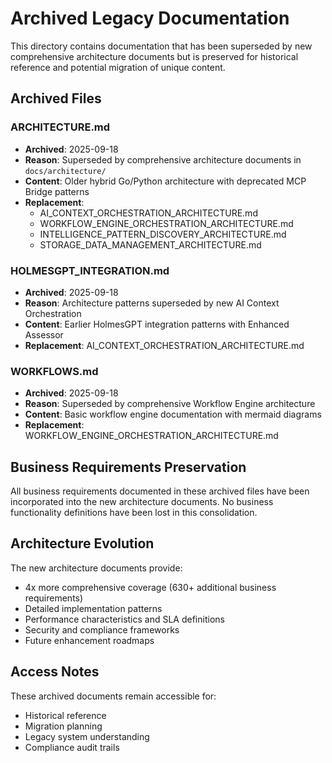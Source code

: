 # Archived Legacy Documentation

This directory contains documentation that has been superseded by new comprehensive architecture documents but is preserved for historical reference and potential migration of unique content.

## Archived Files

### ARCHITECTURE.md
- **Archived**: 2025-09-18
- **Reason**: Superseded by comprehensive architecture documents in `docs/architecture/`
- **Content**: Older hybrid Go/Python architecture with deprecated MCP Bridge patterns
- **Replacement**:
  - AI_CONTEXT_ORCHESTRATION_ARCHITECTURE.md
  - WORKFLOW_ENGINE_ORCHESTRATION_ARCHITECTURE.md
  - INTELLIGENCE_PATTERN_DISCOVERY_ARCHITECTURE.md
  - STORAGE_DATA_MANAGEMENT_ARCHITECTURE.md

### HOLMESGPT_INTEGRATION.md
- **Archived**: 2025-09-18
- **Reason**: Architecture patterns superseded by new AI Context Orchestration
- **Content**: Earlier HolmesGPT integration patterns with Enhanced Assessor
- **Replacement**: AI_CONTEXT_ORCHESTRATION_ARCHITECTURE.md

### WORKFLOWS.md
- **Archived**: 2025-09-18
- **Reason**: Superseded by comprehensive Workflow Engine architecture
- **Content**: Basic workflow engine documentation with mermaid diagrams
- **Replacement**: WORKFLOW_ENGINE_ORCHESTRATION_ARCHITECTURE.md

## Business Requirements Preservation

All business requirements documented in these archived files have been incorporated into the new architecture documents. No business functionality definitions have been lost in this consolidation.

## Architecture Evolution

The new architecture documents provide:
- 4x more comprehensive coverage (630+ additional business requirements)
- Detailed implementation patterns
- Performance characteristics and SLA definitions
- Security and compliance frameworks
- Future enhancement roadmaps

## Access Notes

These archived documents remain accessible for:
- Historical reference
- Migration planning
- Legacy system understanding
- Compliance audit trails